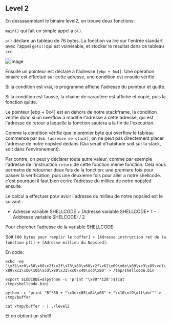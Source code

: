 
## Level 2

En dessasemblant le binaire level2, on trouve deux fonctions:

`main()` qui fait un simple appel a `p()`.

`p()` déclare un tableau de 76 bytes.
La fonction va lire sur l'entrée standart avec l'appel `gets()`qui est vulnérable, et stocker le resultat dans ce
tableau `src`.

![image](https://user-images.githubusercontent.com/29956389/94676129-271acc00-031b-11eb-8e8e-b462d6902a54.png)

Ensuite un pointeur est déclaré a l'adresse `[ebp + 0x4]`.
Une opération binaire est éffectué sur cette adresse, une condition est ensuite vérifié:

Si la condition est vrai, le programme affiche l'adresse du pointeur et quitte.

Si la condition est fausse, la chaine de caractère est affiché et copié, puis la
fonction quitte.

Le pointeur [ebp + 0x4] est en dehors de notre stackframe, la condition vérifie donc si un overflow a modifié l'adresse a cette adresse, qui est l'adresse de retour a laquelle la fonction sautera a la fin de l'execution.

Comme la condition vérifie que le premier byte qui overflow le tableau commence
par `0xb (adresse de stack)`, on ne peut pas directement placer l'adresse de notre
nopsled dedans (Qui serait d'habitude soit sur la stack, soit dans l'environement).

Par contre, on peut y déclarer toute autre valeur, comme par exemple l'adresse
de l'instruction `return` de cette fonction meme fonction. Cela nous permetra de retourner deux fois de la fonction: une premiere fois pour passer la verification, puis une deuxieme fois pour aller a notre shellcode. c'est pourquoi il faut bien ecrire l'adresse du millieu de notre nopsled ensuite.

Le calcul a effectuer pour avoir l'adresse du millieu de notre nopsled est le suivant : 
 - Adresse variable SHELLCODE + (Adresse variable SHELLCODE+ 1 - Addresse variable SHELCODE) / 2
 
 Pour chercher l'adresse de la variable SHELLCODE: 

Soit `[80 bytes pour remplir le buffer] + [Adresse instruction ret de la fonction p()] + [Adresse millieu du Nopsled]`.

En code:

`echo -ne '\x31\xc0\x50\x68\x2f\x2f\x73\x68\x68\x2f\x62\x69\x6e\x89\xe3\x89\xc1\x89\xc2\xb0\x0b\xcd\x80\x31\xc0\x40\xcd\x80' > /tmp/shellcode.bin`

`export SLEDCODE=$(python -c 'print "\x90"*128')$(cat /tmp/shellcode.bin)`

`python -c 'print "B"*80 + "\x3e\x85\x04\x08" + "\x10\xf9\xff\xbf"' > /tmp/buffer`

`cat /tmp/buffer - | ./level2`

Et on obtient un shell!
